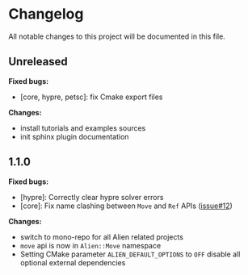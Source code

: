 # Changelog

All notable changes to this project will be documented in this file.

## Unreleased

**Fixed bugs:**

- [core, hypre, petsc]: fix Cmake export files

**Changes:**

- install tutorials and examples sources
- init sphinx plugin documentation

## 1.1.0

**Fixed bugs:**

- [hypre]: Correctly clear hypre solver errors
- [core]: Fix name clashing between `Move` and `Ref`
  APIs ([issue#12](https://github.com/arcaneframework/alien/issues/12))

**Changes:**

- switch to mono-repo for all Alien related projects
- `move` api is now in `Alien::Move` namespace
- Setting CMake parameter `ALIEN_DEFAULT_OPTIONS` to `OFF` disable all optional external dependencies

